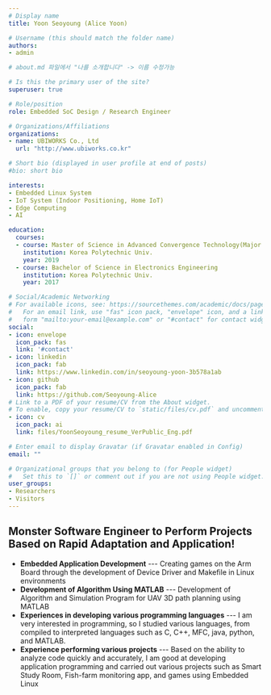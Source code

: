 ```yaml
---
# Display name
title: Yoon Seoyoung (Alice Yoon)

# Username (this should match the folder name)
authors:
- admin

# about.md 파일에서 "나를 소개합니다" -> 이름 수정가능

# Is this the primary user of the site?
superuser: true

# Role/position
role: Embedded SoC Design / Research Engineer

# Organizations/Affiliations
organizations:
- name: UBIWORKS Co., Ltd
  url: "http://www.ubiworks.co.kr"

# Short bio (displayed in user profile at end of posts)
#bio: short bio

interests:
- Embedded Linux System
- IoT System (Indoor Positioning, Home IoT)
- Edge Computing
- AI

education:
  courses:
  - course: Master of Science in Advanced Convergence Technology(Major of Electronics Engineering)
    institution: Korea Polytechnic Univ.
    year: 2019
  - course: Bachelor of Science in Electronics Engineering
    institution: Korea Polytechnic Univ.
    year: 2017

# Social/Academic Networking
# For available icons, see: https://sourcethemes.com/academic/docs/page-builder/#icons
#   For an email link, use "fas" icon pack, "envelope" icon, and a link in the
#   form "mailto:your-email@example.com" or "#contact" for contact widget.
social:
- icon: envelope
  icon_pack: fas
  link: '#contact'
- icon: linkedin
  icon_pack: fab
  link: https://www.linkedin.com/in/seoyoung-yoon-3b578a1ab
- icon: github
  icon_pack: fab
  link: https://github.com/Seoyoung-Alice
# Link to a PDF of your resume/CV from the About widget.
# To enable, copy your resume/CV to `static/files/cv.pdf` and uncomment the lines below.
- icon: cv
  icon_pack: ai
  link: files/YoonSeoyoung_resume_VerPublic_Eng.pdf

# Enter email to display Gravatar (if Gravatar enabled in Config)
email: ""

# Organizational groups that you belong to (for People widget)
#   Set this to `[]` or comment out if you are not using People widget.
user_groups:
- Researchers
- Visitors
---
```


## Monster Software Engineer to Perform Projects Based on Rapid Adaptation and Application!

* **Embedded Application Development** --- Creating games on the Arm Board through the development of Device Driver and Makefile in Linux environments
* **Development of Algorithm Using MATLAB** --- Development of Algorithm and Simulation Program for UAV 3D path planning using MATLAB
* **Experiences in developing various programming languages** --- I am very interested in programming, so I studied various languages, from compiled to interpreted languages such as C, C++, MFC, java, python, and MATLAB.
* **Experience performing various projects** --- Based on the ability to analyze code quickly and accurately, I am good at developing application programming and carried out various projects such as Smart Study Room, Fish-farm monitoring app, and games using Embedded Linux